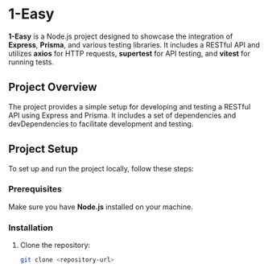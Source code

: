 # 1-Easy

**1-Easy** is a Node.js project designed to showcase the integration of **Express**, **Prisma**, and various testing libraries. It includes a RESTful API and utilizes **axios** for HTTP requests, **supertest** for API testing, and **vitest** for running tests.

## Project Overview

The project provides a simple setup for developing and testing a RESTful API using Express and Prisma. It includes a set of dependencies and devDependencies to facilitate development and testing.

## Project Setup

To set up and run the project locally, follow these steps:

### Prerequisites

Make sure you have **Node.js** installed on your machine.

### Installation

1. Clone the repository:
   ```bash
   git clone <repository-url>
